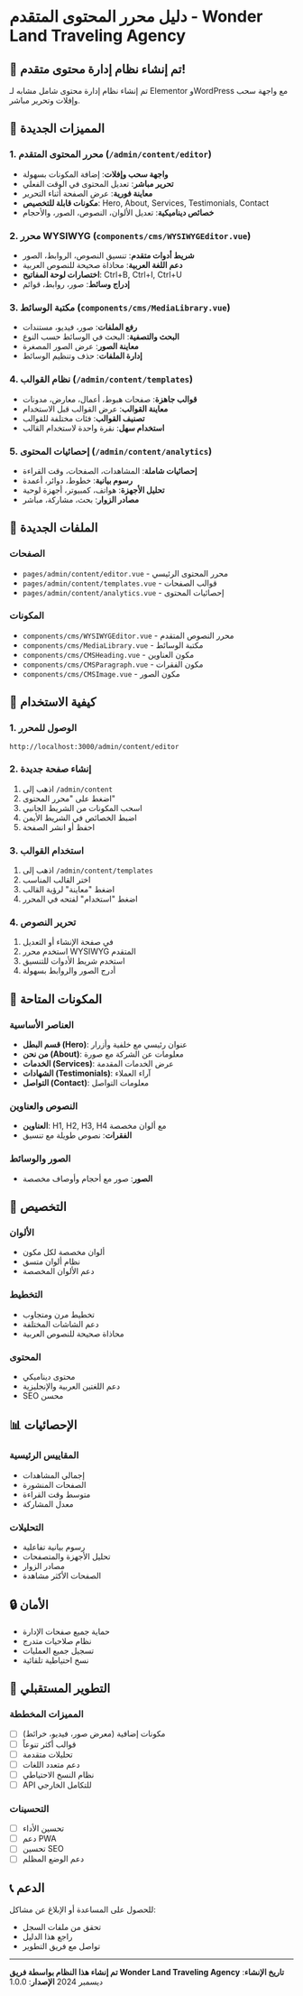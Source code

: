 # دليل محرر المحتوى المتقدم - Wonder Land Traveling Agency

## 🎉 تم إنشاء نظام إدارة محتوى متقدم!

تم إنشاء نظام إدارة محتوى شامل مشابه لـ Elementor وWordPress مع واجهة سحب وإفلات وتحرير مباشر.

## 🚀 المميزات الجديدة

### 1. محرر المحتوى المتقدم (`/admin/content/editor`)
- **واجهة سحب وإفلات**: إضافة المكونات بسهولة
- **تحرير مباشر**: تعديل المحتوى في الوقت الفعلي
- **معاينة فورية**: عرض الصفحة أثناء التحرير
- **مكونات قابلة للتخصيص**: Hero, About, Services, Testimonials, Contact
- **خصائص ديناميكية**: تعديل الألوان، النصوص، الصور، والأحجام

### 2. محرر WYSIWYG (`components/cms/WYSIWYGEditor.vue`)
- **شريط أدوات متقدم**: تنسيق النصوص، الروابط، الصور
- **دعم اللغة العربية**: محاذاة صحيحة للنصوص العربية
- **اختصارات لوحة المفاتيح**: Ctrl+B, Ctrl+I, Ctrl+U
- **إدراج وسائط**: صور، روابط، قوائم

### 3. مكتبة الوسائط (`components/cms/MediaLibrary.vue`)
- **رفع الملفات**: صور، فيديو، مستندات
- **البحث والتصفية**: البحث في الوسائط حسب النوع
- **معاينة الصور**: عرض الصور المصغرة
- **إدارة الملفات**: حذف وتنظيم الوسائط

### 4. نظام القوالب (`/admin/content/templates`)
- **قوالب جاهزة**: صفحات هبوط، أعمال، معارض، مدونات
- **معاينة القوالب**: عرض القوالب قبل الاستخدام
- **تصنيف القوالب**: فئات مختلفة للقوالب
- **استخدام سهل**: نقرة واحدة لاستخدام القالب

### 5. إحصائيات المحتوى (`/admin/content/analytics`)
- **إحصائيات شاملة**: المشاهدات، الصفحات، وقت القراءة
- **رسوم بيانية**: خطوط، دوائر، أعمدة
- **تحليل الأجهزة**: هواتف، كمبيوتر، أجهزة لوحية
- **مصادر الزوار**: بحث، مشاركة، مباشر

## 📁 الملفات الجديدة

### الصفحات
- `pages/admin/content/editor.vue` - محرر المحتوى الرئيسي
- `pages/admin/content/templates.vue` - قوالب الصفحات
- `pages/admin/content/analytics.vue` - إحصائيات المحتوى

### المكونات
- `components/cms/WYSIWYGEditor.vue` - محرر النصوص المتقدم
- `components/cms/MediaLibrary.vue` - مكتبة الوسائط
- `components/cms/CMSHeading.vue` - مكون العناوين
- `components/cms/CMSParagraph.vue` - مكون الفقرات
- `components/cms/CMSImage.vue` - مكون الصور

## 🎯 كيفية الاستخدام

### 1. الوصول للمحرر
```
http://localhost:3000/admin/content/editor
```

### 2. إنشاء صفحة جديدة
1. اذهب إلى `/admin/content`
2. اضغط على "محرر المحتوى"
3. اسحب المكونات من الشريط الجانبي
4. اضبط الخصائص في الشريط الأيمن
5. احفظ أو انشر الصفحة

### 3. استخدام القوالب
1. اذهب إلى `/admin/content/templates`
2. اختر القالب المناسب
3. اضغط "معاينة" لرؤية القالب
4. اضغط "استخدام" لفتحه في المحرر

### 4. تحرير النصوص
1. في صفحة الإنشاء أو التعديل
2. استخدم محرر WYSIWYG المتقدم
3. استخدم شريط الأدوات للتنسيق
4. أدرج الصور والروابط بسهولة

## 🔧 المكونات المتاحة

### العناصر الأساسية
- **قسم البطل (Hero)**: عنوان رئيسي مع خلفية وأزرار
- **من نحن (About)**: معلومات عن الشركة مع صورة
- **الخدمات (Services)**: عرض الخدمات المقدمة
- **الشهادات (Testimonials)**: آراء العملاء
- **التواصل (Contact)**: معلومات التواصل

### النصوص والعناوين
- **العناوين**: H1, H2, H3, H4 مع ألوان مخصصة
- **الفقرات**: نصوص طويلة مع تنسيق

### الصور والوسائط
- **الصور**: صور مع أحجام وأوصاف مخصصة

## 🎨 التخصيص

### الألوان
- ألوان مخصصة لكل مكون
- نظام ألوان متسق
- دعم الألوان المخصصة

### التخطيط
- تخطيط مرن ومتجاوب
- دعم الشاشات المختلفة
- محاذاة صحيحة للنصوص العربية

### المحتوى
- محتوى ديناميكي
- دعم اللغتين العربية والإنجليزية
- SEO محسن

## 📊 الإحصائيات

### المقاييس الرئيسية
- إجمالي المشاهدات
- الصفحات المنشورة
- متوسط وقت القراءة
- معدل المشاركة

### التحليلات
- رسوم بيانية تفاعلية
- تحليل الأجهزة والمتصفحات
- مصادر الزوار
- الصفحات الأكثر مشاهدة

## 🔒 الأمان

- حماية جميع صفحات الإدارة
- نظام صلاحيات متدرج
- تسجيل جميع العمليات
- نسخ احتياطية تلقائية

## 🚀 التطوير المستقبلي

### المميزات المخططة
- [ ] مكونات إضافية (معرض صور، فيديو، خرائط)
- [ ] قوالب أكثر تنوعاً
- [ ] تحليلات متقدمة
- [ ] دعم متعدد اللغات
- [ ] نظام النسخ الاحتياطي
- [ ] API للتكامل الخارجي

### التحسينات
- [ ] تحسين الأداء
- [ ] دعم PWA
- [ ] تحسين SEO
- [ ] دعم الوضع المظلم

## 📞 الدعم

للحصول على المساعدة أو الإبلاغ عن مشاكل:
- تحقق من ملفات السجل
- راجع هذا الدليل
- تواصل مع فريق التطوير

---

**تم إنشاء هذا النظام بواسطة فريق Wonder Land Traveling Agency**
**تاريخ الإنشاء**: ديسمبر 2024
**الإصدار**: 1.0.0
